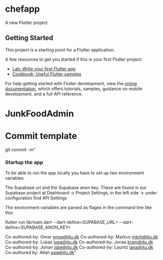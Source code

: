 # chefapp

A new Flutter project.

## Getting Started

This project is a starting point for a Flutter application. 

A few resources to get you started if this is your first Flutter project:

- [Lab: Write your first Flutter app](https://docs.flutter.dev/get-started/codelab)
- [Cookbook: Useful Flutter samples](https://docs.flutter.dev/cookbook)

For help getting started with Flutter development, view the
[online documentation](https://docs.flutter.dev/), which offers tutorials,
samples, guidance on mobile development, and a full API reference.
# JunkFoodAdmin

# Commit template
git commit -m"<commitmessage>

### Startup the app

To be able to run the app locally you have to set up two environment variables.

The Supabase url and the Supabase anon key. These are found in our Supabase project at 
Dashboard -> Project Settings, in the left side -> under configuration find API Settings

The environment variables are parsed as flages in the command line like this:

flutter run lib/main.dart --dart-define=SUPABASE_URL=<insert url> --dart-define=SUPABASE_ANON_KEY=<insert anon key>


<description>

Co-authored-by: Omar <omse@itu.dk>
Co-authored-by: Markus <mbrh@itu.dk>
Co-authored-by: Lukas <lupa@itu.dk>
Co-authored-by: Jonas <kram@itu.dk>
Co-authored-by: Johan <jsbe@itu.dk>
Co-authored-by: Lauritz <lana@itu.dk>
Co-authored by: Allan <asia@itu.dk>"  